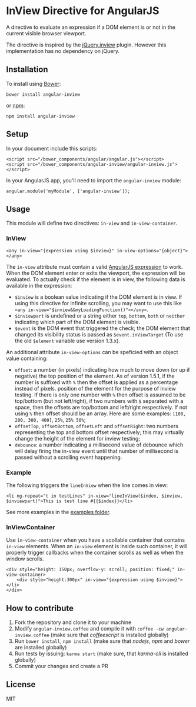 # InView Directive for AngularJS

A directive to evaluate an expression if a DOM element is or not in the current
visible browser viewport.

The directive is inspired by the [jQuery.inview](https://github.com/zuk/jquery.inview)
plugin. However this implementation has no dependency on jQuery.

## Installation

To install using [Bower](http://bower.io):

```
bower install angular-inview
```

or [npm](https://www.npmjs.com/):

```
npm install angular-inview
```

## Setup

In your document include this scripts:

```
<script src="/bower_components/angular/angular.js"></script>
<script src="/bower_components/angular-inview/angular-inview.js"></script>
```

In your AngularJS app, you'll need to import the `angular-inview` module:

```
angular.module('myModule', ['angular-inview']);
```

## Usage

This module will define two directives: `in-view` and `in-view-container`.

### InView

```
<any in-view="{expression using $inview}" in-view-options="{object}"></any>
```

The `in-view` attribute must contain a valid [AngularJS expression](http://docs.angularjs.org/guide/expression)
to work. When the DOM element enter or exits the viewport, the expression will
be evaluated. To actually check if the element is in view, the following data is
available in the expression:

- `$inview` is a boolean value indicating if the DOM element is in view.
If using this directive for infinite scrolling, you may want to use this like
`<any in-view="$inview&&myLoadingFunction()"></any>`.
- `$inviewpart` is undefined or a string either `top`, `bottom`, `both` or `neither`
indicating which part of the DOM element is visible.
- `$event` is the DOM event that triggered the check; the DOM element that
changed its visibility status is passed as `$event.inViewTarget`
(To use the old `$element` variable use version 1.3.x).

An additional attribute `in-view-options` can be speficied with an object value
containing:

- `offset`: a number (in pixels) indicating how much to move down (or up if negative) the top
position of the element. As of version 1.5.1, if the number is suffixed with `%` then the offset is
applied as a percentage instead of pixels. position of the element for the purpose of inview
testing. If there is only one number with `%` then offset is assumed to be top/bottom
(but not left/right), if two numbers with `$` separated with a space, then the offsets are
top/bottom and left/right respectively. If not using `%` then offset should be an array. Here are
some examples: `[100, 200, 300, 400]`, `25%`, `25% 50%`;
- `offsetTop`, `offsetBottom`, `offsetLeft` and `offsetRight`: two numbers representing the top and
bottom offset respectively; this may virtually change the height of the element for inview testing;
- `debounce`: a number indicating a millisecond value of debounce which will delay
firing the in-view event until that number of millisecond is passed without a scrolling
event happening.

### Example

The following triggers the `lineInView` when the line comes in view:

```
<li ng-repeat="t in testLines" in-view="lineInView($index, $inview, $inviewpart)">This is test line #{{$index}}</li>
```

See more examples in the [examples folder](https://github.com/thenikso/angular-inview/tree/master/examples).

### InViewContainer

Use `in-view-container` when you have a scollable container that contains `in-view`
elements. When an `in-view` element is inside such container, it will properly
trigger callbacks when the container scrolls as well as when the window scrolls.

```
<div style="height: 150px; overflow-y: scroll; position: fixed;" in-view-container>
	<div style="height:300px" in-view="{expression using $inview}"></li>
</div>
```

## How to contribute

1. Fork the repository and clone it to your machine
2. Modify `angular-inview.coffee` and compile it with `coffee -cw angular-inview.coffee` (make sure that *coffeescript* is installed globally)
3. Run `bower install`, `npm install` (make sure that *nodejs*, *npm* and *bower* are installed globally)
4. Run tests by issuing: `karma start` (make sure, that *karma-cli* is installed globally)
5. Commit your changes and create a PR

## License

MIT
